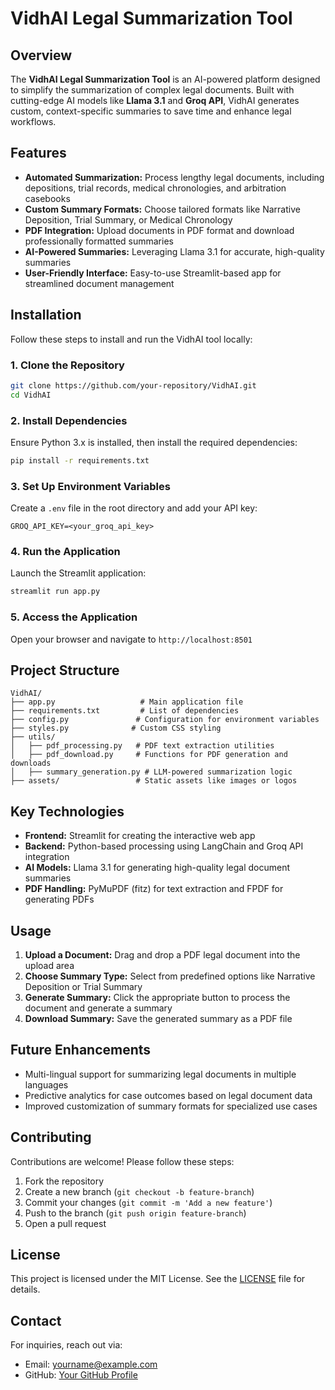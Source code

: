# VidhAI Legal Summarization Tool

## Overview

The **VidhAI Legal Summarization Tool** is an AI-powered platform designed to simplify the summarization of complex legal documents. Built with cutting-edge AI models like **Llama 3.1** and **Groq API**, VidhAI generates custom, context-specific summaries to save time and enhance legal workflows.

## Features

- **Automated Summarization:** Process lengthy legal documents, including depositions, trial records, medical chronologies, and arbitration casebooks
- **Custom Summary Formats:** Choose tailored formats like Narrative Deposition, Trial Summary, or Medical Chronology
- **PDF Integration:** Upload documents in PDF format and download professionally formatted summaries
- **AI-Powered Summaries:** Leveraging Llama 3.1 for accurate, high-quality summaries
- **User-Friendly Interface:** Easy-to-use Streamlit-based app for streamlined document management

## Installation

Follow these steps to install and run the VidhAI tool locally:

### 1. Clone the Repository
```bash
git clone https://github.com/your-repository/VidhAI.git
cd VidhAI
```

### 2. Install Dependencies
Ensure Python 3.x is installed, then install the required dependencies:
```bash
pip install -r requirements.txt
```

### 3. Set Up Environment Variables
Create a `.env` file in the root directory and add your API key:
```plaintext
GROQ_API_KEY=<your_groq_api_key>
```

### 4. Run the Application
Launch the Streamlit application:
```bash
streamlit run app.py
```

### 5. Access the Application
Open your browser and navigate to `http://localhost:8501`

## Project Structure

```plaintext
VidhAI/
├── app.py                   # Main application file
├── requirements.txt         # List of dependencies
├── config.py               # Configuration for environment variables
├── styles.py              # Custom CSS styling
├── utils/
│   ├── pdf_processing.py   # PDF text extraction utilities
│   ├── pdf_download.py     # Functions for PDF generation and downloads
│   ├── summary_generation.py # LLM-powered summarization logic
├── assets/                 # Static assets like images or logos
```

## Key Technologies

- **Frontend:** Streamlit for creating the interactive web app
- **Backend:** Python-based processing using LangChain and Groq API integration
- **AI Models:** Llama 3.1 for generating high-quality legal document summaries
- **PDF Handling:** PyMuPDF (fitz) for text extraction and FPDF for generating PDFs

## Usage

1. **Upload a Document:** Drag and drop a PDF legal document into the upload area
2. **Choose Summary Type:** Select from predefined options like Narrative Deposition or Trial Summary
3. **Generate Summary:** Click the appropriate button to process the document and generate a summary
4. **Download Summary:** Save the generated summary as a PDF file

## Future Enhancements

- Multi-lingual support for summarizing legal documents in multiple languages
- Predictive analytics for case outcomes based on legal document data
- Improved customization of summary formats for specialized use cases

## Contributing

Contributions are welcome! Please follow these steps:

1. Fork the repository
2. Create a new branch (`git checkout -b feature-branch`)
3. Commit your changes (`git commit -m 'Add a new feature'`)
4. Push to the branch (`git push origin feature-branch`)
5. Open a pull request

## License

This project is licensed under the MIT License. See the [LICENSE](LICENSE) file for details.

## Contact

For inquiries, reach out via:
- Email: yourname@example.com
- GitHub: [Your GitHub Profile](https://github.com/yourusername)
